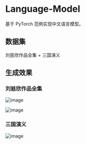 # Language-Model

基于 PyTorch 范例实现中文语言模型。

## 数据集

刘慈欣作品全集 + 三国演义

## 生成效果

### 刘慈欣作品全集

![image](https://github.com/foamliu/Language-Model/raw/master/images/capture-1.jpg)

![image](https://github.com/foamliu/Language-Model/raw/master/images/capture-2.jpg)

### 三国演义

![image](https://github.com/foamliu/Language-Model/raw/master/images/capture-3.jpg)